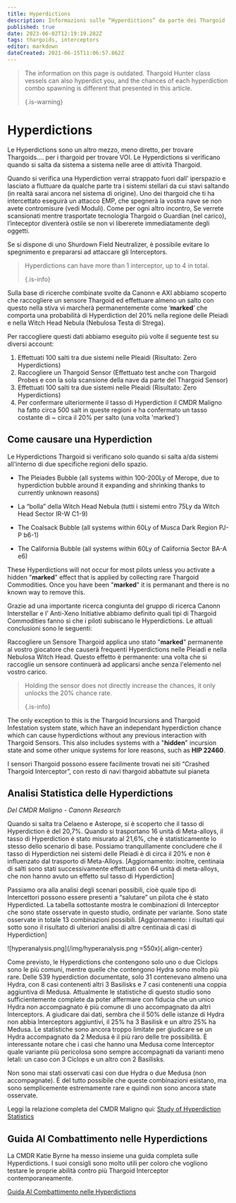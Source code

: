 ```yaml
---
title: Hyperdictions
description: Informazioni sulle “Hyperdictions” da parte dei Thargoid
published: true
date: 2023-06-02T12:19:19.282Z
tags: thargoids, interceptors
editor: markdown
dateCreated: 2021-06-15T11:06:57.862Z
---
```


> The information on this page is outdated. Thargoid Hunter class vessels can also hyperdict you, and the chances of each hyperdiction combo spawning is different that presented in this article. 
> 
> {.is-warning}

# Hyperdictions

Le Hyperdictions sono un altro mezzo, meno diretto, per trovare Thargoids…. per i thargoid per trovare VOI. Le Hyperdictions si verificano quando si salta da sistema a sistema nelle aree di attività Thargoid.

Quando si verifica una Hyperdiction verrai strappato fuori dall’ iperspazio e lasciato a fluttuare da qualche parte tra i sistemi stellari da cui stavi saltando (in realtà sarai ancora nel sistema di origine). Uno dei thargoid che ti ha intercettato eseguirà un attacco EMP, che spegnerà la vostra nave se non avete contromisure (vedi Moduli). Come per ogni altro incontro, Se verrete scansionati mentre trasportate tecnologia Thargoid o Guardian (nel carico), l’inteceptor diventerà ostile se non vi libererete immediatamente degli oggetti.

Se si dispone di uno Shurdown Field Neutralizer, è possibile evitare lo spegnimento e prepararsi ad attaccare gli Interceptors.

> Hyperdictions can have more than 1 interceptor, up to 4 in total. 
> 
> {.is-info}

Sulla base di ricerche combinate svolte da Canonn e AXI abbiamo scoperto che raccogliere un sensore Thargoid ed effettuare almeno un salto con questo nella stiva vi marcherà permanentemente come ‘**marked**’ che comporta una probabilità di Hyperdiction del 20% nella regione delle Pleiadi e nella Witch Head Nebula (Nebulosa Testa di Strega).

Per raccogliere questi dati abbiamo eseguito più volte il seguente test su diversi account:

1. Effettuati 100 salti tra due sistemi nelle Pleaidi (Risultato: Zero Hyperdictions)
1. Raccogliere un Thargoid Sensor (Effettuato test anche con Thargoid Probes e con la sola scansione della nave da parte del Thargoid Sensor)
1. Effettuati 100 salti tra due sistemi nelle Pleaidi (Risultato: Zero Hyperdictions)
1. Per confermare ulteriormente il tasso di Hyperdiction il CMDR Maligno ha fatto circa 500 salt in queste regioni e ha confermato un tasso costante di ~ circa il 20% per salto (una volta 'marked')

## Come causare una Hyperdiction
Le Hyperdictions Thargoid si verificano solo quando si salta a/da sistemi all'interno di due specifiche regioni dello spazio.

- The Pleiades Bubble (all systems within 100-200Ly of Merope, due to hyperdiction bubble around it expanding and shrinking thanks to currently unknown reasons)

- La “bolla” della Witch Head Nebula (tutti i sistemi entro 75Ly da Witch Head Sector IR-W C1-9)
- The Coalsack Bubble (all systems within 60Ly of Musca Dark Region PJ-P b6-1)
- The California Bubble (all systems within 60Ly of California Sector BA-A e6)

These Hyperdictions will not occur for most pilots unless you activate a hidden "**marked**" effect that is applied by collecting rare Thargoid Commodities. Once you have been "**marked**" it is permanant and there is no known way to remove this.

Grazie ad una importante ricerca congiunta del gruppo di ricerca Canonn Interstellar e l’ Anti-Xeno Initiative abbiamo definito quali tipi di Thargoid Commodities fanno sì che i piloti subiscano le Hyperdictions. Le attuali conclusioni sono le seguenti:

Raccogliere un Sensore Thargoid applica uno stato "**marked**" permanente al vostro giocatore che causerà frequenti Hyperdictions nelle Pleiadi e nella Nebulosa Witch Head. Questo effetto è permanente: una volta che si raccoglie un sensore continuerà ad applicarsi anche senza l'elemento nel vostro carico.

> Holding the sensor does not directly increase the chances, it only unlocks the 20% chance rate. 
> 
> {.is-info}

The only exception to this is the Thargoid Incursions and Thargoid Infestation system state, which have an independant hyperdiction chance which can cause hyperdictions without any previous interaction with Thargoid Sensors. This also includes systems with a "**hidden**" incursion state and some other unique systems for lore reasons, such as **HIP 22460**.

I sensori Thargoid possono essere facilmente trovati nei siti “Crashed Thargoid Interceptor”, con resto di navi thargoid abbattute sul pianeta

## Analisi Statistica delle Hyperdictions
*Del CMDR Maligno - Canonn Research*

Quando si salta tra Celaeno e Asterope, si è scoperto che il tasso di Hyperdiction è del 20,7%. Quando si trasportano 16 unità di Meta-alloys, il tasso di Hyperdiction è stato misurato al 21,6%, che è statisticamente lo stesso dello scenario di base. Possiamo tranquillamente concludere che il tasso di Hyperdiction nei sistemi delle Pleiadi è di circa il 20% e non è influenzato dal trasporto di Meta-Alloys. [Aggiornamento: inoltre, centinaia di salti sono stati successivamente effettuati con 64 unità di meta-alloys, che non hanno avuto un effetto sul tasso di Hyperdiction]

Passiamo ora alla analisi degli scenari possibili, cioè quale tipo di Intercettori possono essere presenti a “salutare” un pilota che è stato Hyperdicted.  La tabella sottostante mostra le combinazioni di Interceptor che sono state osservate in questo studio, ordinate per variante.  Sono state osservate in totale 13 combinazioni possibili.  [Aggiornamento: i risultati qui sotto sono il risultato di ulteriori analisi di altre centinaia di casi di Hyperdiction]

!\[hyperanalysis.png\](/img/hyperanalysis.png =550x){.align-center}

Come previsto, le Hyperdictions che contengono solo uno o due Ciclops sono le più comuni, mentre quelle che contengono Hydra sono molto più rare. Delle 539 hyperdiction documentate, solo 31 contenevano almeno una Hydra, con 8 casi contenenti altri 3 Basilisks e 7 casi contenenti una coppia aggiuntiva di Medusa. Attualmente le statistiche di questo studio sono sufficientemente complete da poter affermare con fiducia che un unico Hydra non accompagnato è più comune di uno accompagnato da altri Interceptors. A giudicare dai dati, sembra che il 50% delle istanze di Hydra non abbia Interceptors aggiuntivi, il 25% ha 3 Basilisk e un altro 25% ha Medusa. Le statistiche sono ancora troppo limitate per giudicare se un Hydra accompagnato da 2 Medusa è il più raro delle tre possibilità. È interessante notare che i casi che hanno una Medusa come Interceptor quale variante più pericolosa sono sempre accompagnati da varianti meno letali: un caso con 3 Ciclops e un altro con 2 Basilisks.

Non sono mai stati osservati casi con due Hydra o due Medusa (non accompagnate). È del tutto possibile che queste combinazioni esistano, ma sono semplicemente estremamente rare e quindi non sono ancora state osservate.

Leggi la relazione completa del CMDR Maligno qui: [Study of Hyperdiction Statistics](https://canonn.science/codex/study-of-hyperdiction-statistics/)

## Guida Al Combattimento nelle Hyperdictions

La CMDR Katie Byrne ha messo insieme una guida completa sulle Hyperdictions.  I suoi consigli sono molto utili per coloro che vogliono testare le proprie abilità contro più Thargoid Interceptor contemporaneamente.

[Guida Al Combattimento nelle Hyperdictions](https://youtu.be/MpC02cetBlY)